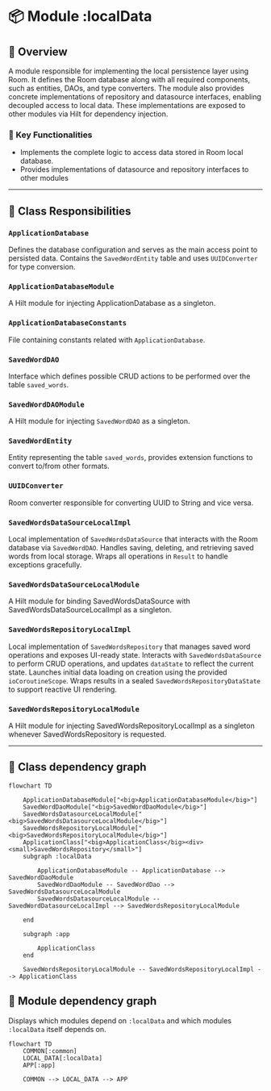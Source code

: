 # 📦 Module :localData

## 📝 Overview

A module responsible for implementing the local persistence layer using Room. It defines the Room database along with
all required components, such as entities, DAOs, and type converters. The module also provides concrete implementations
of repository and datasource interfaces, enabling decoupled access to local data. These implementations are exposed to
other modules via Hilt for dependency injection.

### 🔧 Key Functionalities

- Implements the complete logic to access data stored in Room local database.
- Provides implementations of datasource and repository interfaces to other modules

---

## 🧠 Class Responsibilities

### ``ApplicationDatabase``
Defines the database configuration and serves as the main access point to persisted data. 
Contains the `SavedWordEntity` table and uses `UUIDConverter` for type conversion.

### ``ApplicationDatabaseModule``
A Hilt module for injecting ApplicationDatabase as a singleton.

### ``ApplicationDatabaseConstants``
File containing constants related with `ApplicationDatabase`.

### ``SavedWordDAO``
Interface which defines possible CRUD actions to be performed over the table `saved_words`.

### ``SavedWordDAOModule``
A Hilt module for injecting `SavedWordDAO` as a singleton.

### ``SavedWordEntity``
Entity representing the table `saved_words`, provides extension functions to convert to/from other formats.

### ``UUIDConverter``
Room converter responsible for converting UUID to String and vice versa.

### ``SavedWordsDataSourceLocalImpl``
Local implementation of `SavedWordsDataSource` that interacts with the Room database via `SavedWordDAO`.
Handles saving, deleting, and retrieving saved words from local storage.
Wraps all operations in `Result` to handle exceptions gracefully.


### ``SavedWordsDataSourceLocalModule``
A Hilt module for binding SavedWordsDataSource with SavedWordsDataSourceLocalImpl as a singleton.

### ``SavedWordsRepositoryLocalImpl``
Local implementation of `SavedWordsRepository` that manages saved word operations and exposes UI-ready state.
Interacts with `SavedWordsDataSource` to perform CRUD operations, and updates `dataState` to reflect the current state.
Launches initial data loading on creation using the provided `ioCoroutineScope`.
Wraps results in a sealed `SavedWordsRepositoryDataState` to support reactive UI rendering.

### ``SavedWordsRepositoryLocalModule``
A Hilt module for injecting SavedWordsRepositoryLocalImpl as a singleton whenever SavedWordsRepository is requested.

---

## 🧬 Class dependency graph
```mermaid
flowchart TD

    ApplicationDatabaseModule["<big>ApplicationDatabaseModule</big>"]
    SavedWordDaoModule["<big>SavedWordDaoModule</big>"]
    SavedWordsDatasourceLocalModule["<big>SavedWordsDatasourceLocalModule</big>"]
    SavedWordsRepositoryLocalModule["<big>SavedWordsRepositoryLocalModule</big>"]
    ApplicationClass["<big>ApplicationClass</big><div><small>SavedWordsRepository</small>"]
    subgraph :localData

        ApplicationDatabaseModule -- ApplicationDatabase --> SavedWordDaoModule
        SavedWordDaoModule -- SavedWordDao --> SavedWordsDatasourceLocalModule
        SavedWordsDatasourceLocalModule -- SavedWordDatasourceLocalImpl --> SavedWordsRepositoryLocalModule

    end
    
    subgraph :app

        ApplicationClass
    end

    SavedWordsRepositoryLocalModule -- SavedWordsRepositoryLocalImpl --> ApplicationClass
```


## 🧩 Module dependency graph
Displays which modules depend on `:localData` and which modules `:localData` itself depends on.
```mermaid
flowchart TD
    COMMON[:common]
    LOCAL_DATA[:localData]
    APP[:app]

    COMMON --> LOCAL_DATA --> APP
```